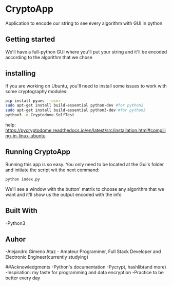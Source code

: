 # CryptoApp

Application to encode our string to see every algorithm with GUI in python

## Getting started

We'll have a full-python GUI where you'll put your string and it'll be encoded according to the algorithm that we chose

## installing

If you are working on Ubuntu, you'll need to install some issues to work with some cryptography modules:

```bash
pip install pyaes --user
sudo apt-get install build-essential python-dev #for python2
sudo apt-get install build-essential python3-dev #for python3
python3 -m Cryptodome.SelfTest
```

help: https://pycryptodome.readthedocs.io/en/latest/src/installation.html#compiling-in-linux-ubuntu

## Running CryptoApp

Running this app is so easy. You only need to be located at the Gui's folder and initiate the script wit the next command:

```bash
python index.py
```

We'll see a window with the button' matrix to choose any algorithm that we want and it'll show us the output encoded with the info

## Built With

-Python3

## Auhor

-Alejandro Gimeno Ataz - Amateur Programmer, Full Stack Developer and Electronic Engineer(currently studying)

##Acknowledgments
-Python's documentation
-Pycrypt, hashlib(and more)
-Inspiration: my taste for programming and data encryption
-Practice to be better every day
